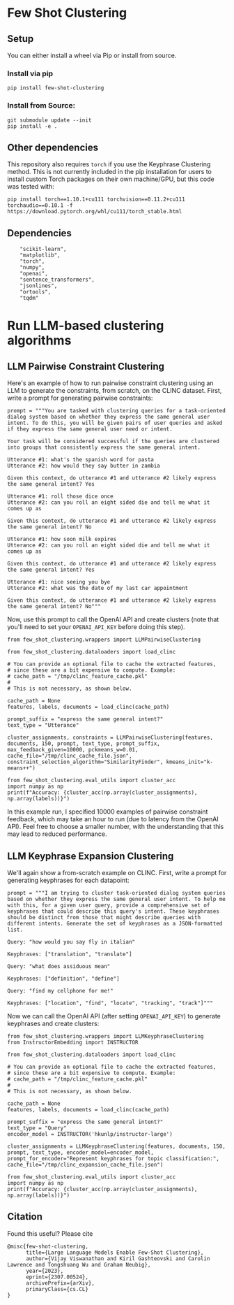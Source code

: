 # Few Shot Clustering

## Setup
You can either install a wheel via Pip or install from source.

### Install via pip
```
pip install few-shot-clustering
```

### Install from Source:
```
git submodule update --init
pip install -e .
```

## Other dependencies
This repository also requires `torch` if you use the Keyphrase Clustering method. This is not currently included in the pip installation for users to install custom Torch packages on their own machine/GPU, but this code was tested with:
```
pip install torch==1.10.1+cu111 torchvision==0.11.2+cu111 torchaudio==0.10.1 -f https://download.pytorch.org/whl/cu111/torch_stable.html
```

## Dependencies
```
    "scikit-learn",
    "matplotlib",
    "torch",
    "numpy",
    "openai",
    "sentence_transformers",
    "jsonlines",
    "ortools",
    "tqdm"
```

# Run LLM-based clustering algorithms
## LLM Pairwise Constraint Clustering
Here's an example of how to run pairwise constraint clustering using an LLM to generate the constraints, from scratch, on the CLINC dataset.
First, write a prompt for generating pairwise constraints:
```
prompt = """You are tasked with clustering queries for a task-oriented dialog system based on whether they express the same general user intent. To do this, you will be given pairs of user queries and asked if they express the same general user need or intent.

Your task will be considered successful if the queries are clustered into groups that consistently express the same general intent.

Utterance #1: what's the spanish word for pasta
Utterance #2: how would they say butter in zambia

Given this context, do utterance #1 and utterance #2 likely express the same general intent? Yes

Utterance #1: roll those dice once
Utterance #2: can you roll an eight sided die and tell me what it comes up as

Given this context, do utterance #1 and utterance #2 likely express the same general intent? No

Utterance #1: how soon milk expires
Utterance #2: can you roll an eight sided die and tell me what it comes up as

Given this context, do utterance #1 and utterance #2 likely express the same general intent? Yes

Utterance #1: nice seeing you bye
Utterance #2: what was the date of my last car appointment

Given this context, do utterance #1 and utterance #2 likely express the same general intent? No"""
```


Now, use this prompt to call the OpenAI API and create clusters (note that you'll need to set your `OPENAI_API_KEY` before doing this step).
```
from few_shot_clustering.wrappers import LLMPairwiseClustering

from few_shot_clustering.dataloaders import load_clinc

# You can provide an optional file to cache the extracted features, 
# since these are a bit expensive to compute. Example:
# cache_path = "/tmp/clinc_feature_cache.pkl"
#
# This is not necessary, as shown below.

cache_path = None
features, labels, documents = load_clinc(cache_path)

prompt_suffix = "express the same general intent?"
text_type = "Utterance"

cluster_assignments, constraints = LLMPairwiseClustering(features, documents, 150, prompt, text_type, prompt_suffix, max_feedback_given=10000, pckmeans_w=0.01, cache_file="/tmp/clinc_cache_file.json", constraint_selection_algorithm="SimilarityFinder", kmeans_init="k-means++")

from few_shot_clustering.eval_utils import cluster_acc
import numpy as np
print(f"Accuracy: {cluster_acc(np.array(cluster_assignments), np.array(labels))}")
```

In this example run, I specified 10000 examples of pairwise constraint feedback, which may take an hour to run (due to latency from the OpenAI API). Feel free to choose a smaller number, with the understanding that this may lead to reduced performance.


## LLM Keyphrase Expansion Clustering
We'll again show a from-scratch example on CLINC.
First, write a prompt for generating keyphrases for each datapoint:
```
prompt = """I am trying to cluster task-oriented dialog system queries based on whether they express the same general user intent. To help me with this, for a given user query, provide a comprehensive set of keyphrases that could describe this query's intent. These keyphrases should be distinct from those that might describe queries with different intents. Generate the set of keyphrases as a JSON-formatted list.

Query: "how would you say fly in italian"

Keyphrases: ["translation", "translate"]

Query: "what does assiduous mean"

Keyphrases: ["definition", "define"]

Query: "find my cellphone for me!"

Keyphrases: ["location", "find", "locate", "tracking", "track"]"""
```


Now we can call the OpenAI API (after setting `OPENAI_API_KEY`) to generate keyphrases and create clusters:
```
from few_shot_clustering.wrappers import LLMKeyphraseClustering
from InstructorEmbedding import INSTRUCTOR

from few_shot_clustering.dataloaders import load_clinc

# You can provide an optional file to cache the extracted features, 
# since these are a bit expensive to compute. Example:
# cache_path = "/tmp/clinc_feature_cache.pkl"
#
# This is not necessary, as shown below.

cache_path = None
features, labels, documents = load_clinc(cache_path)

prompt_suffix = "express the same general intent?"
text_type = "Query"
encoder_model = INSTRUCTOR('hkunlp/instructor-large')

cluster_assignments = LLMKeyphraseClustering(features, documents, 150, prompt, text_type, encoder_model=encoder_model, prompt_for_encoder="Represent keyphrases for topic classification:", cache_file="/tmp/clinc_expansion_cache_file.json")

from few_shot_clustering.eval_utils import cluster_acc
import numpy as np
print(f"Accuracy: {cluster_acc(np.array(cluster_assignments), np.array(labels))}")
```

## Citation
Found this useful? Please cite
```
@misc{few-shot-clustering,
      title={Large Language Models Enable Few-Shot Clustering}, 
      author={Vijay Viswanathan and Kiril Gashteovski and Carolin Lawrence and Tongshuang Wu and Graham Neubig},
      year={2023},
      eprint={2307.00524},
      archivePrefix={arXiv},
      primaryClass={cs.CL}
}
```
